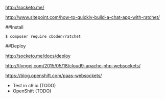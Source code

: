 http://socketo.me/

http://www.sitepoint.com/how-to-quickly-build-a-chat-app-with-ratchet/

##Install

```
$ composer require cboden/ratchet
```
##Deploy

http://socketo.me/docs/deploy

http://tlyngej.com/2015/05/18/cloud9-apache-php-websockets/

https://blog.openshift.com/paas-websockets/

- Test in c9.io (TODO)
- OpenShift (TODO)




